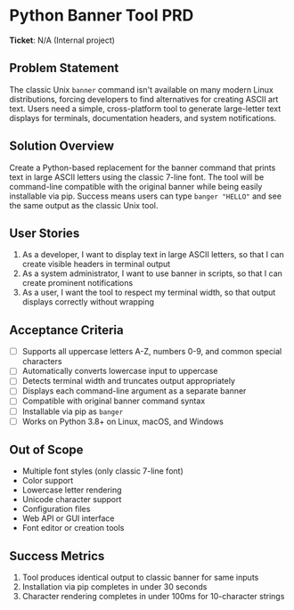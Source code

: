 # Python Banner Tool PRD

**Ticket**: N/A (Internal project)

## Problem Statement

The classic Unix `banner` command isn't available on many modern Linux distributions, forcing
developers to find alternatives for creating ASCII art text. Users need a simple, cross-platform
tool to generate large-letter text displays for terminals, documentation headers, and system
notifications.

## Solution Overview

Create a Python-based replacement for the banner command that prints text in large ASCII letters
using the classic 7-line font. The tool will be command-line compatible with the original banner
while being easily installable via pip. Success means users can type `banger "HELLO"` and see the
same output as the classic Unix tool.

## User Stories

1. As a developer, I want to display text in large ASCII letters, so that I can create visible
   headers in terminal output
2. As a system administrator, I want to use banner in scripts, so that I can create prominent
   notifications
3. As a user, I want the tool to respect my terminal width, so that output displays correctly
   without wrapping

## Acceptance Criteria

- [ ] Supports all uppercase letters A-Z, numbers 0-9, and common special characters
- [ ] Automatically converts lowercase input to uppercase
- [ ] Detects terminal width and truncates output appropriately
- [ ] Displays each command-line argument as a separate banner
- [ ] Compatible with original banner command syntax
- [ ] Installable via pip as `banger`
- [ ] Works on Python 3.8+ on Linux, macOS, and Windows

## Out of Scope

- Multiple font styles (only classic 7-line font)
- Color support
- Lowercase letter rendering
- Unicode character support
- Configuration files
- Web API or GUI interface
- Font editor or creation tools

## Success Metrics

1. Tool produces identical output to classic banner for same inputs
2. Installation via pip completes in under 30 seconds
3. Character rendering completes in under 100ms for 10-character strings
